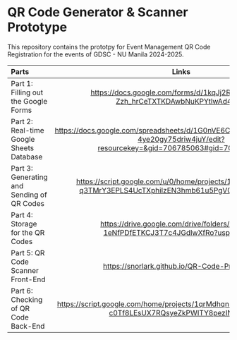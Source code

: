 # **QR Code Generator & Scanner Prototype**

This repository contains the prototpy for Event Management QR Code Registration for the events of GDSC - NU Manila 2024-2025.


| Parts | Links |
| :---         |     :---:      |       
| Part 1: Filling out the Google Forms  | https://docs.google.com/forms/d/1kqJj2RhT_ASiwh--Zzh_hrCeTXTKDAwbNuKPYtlwAd4/edit |
| Part 2: Real-time Google Sheets Database | https://docs.google.com/spreadsheets/d/1G0nVE6Clfxzkdmbpwhyy7IKwx-4ye20gy75driw4juY/edit?resourcekey=&gid=706785063#gid=706785063  |
| Part 3: Generating and Sending of QR Codes | https://script.google.com/u/0/home/projects/1I_D6_q0HboA7-q3TMrY3EPLS4UcTXphiIzEN3hmb61u5PgV0Y_T7_kWN/edit |
| Part 4: Storage for the QR Codes   | https://drive.google.com/drive/folders/1Q49Yh-1eNfPDfETKCJ3T7c4JGdlwXfRo?usp=sharing |
| Part 5: QR Code Scanner Front-End | https://snorlark.github.io/QR-Code-Prototype/  |
| Part 6: Checking of QR Code Back-End | https://script.google.com/home/projects/1qrMdhqnNArPUAqgAGxI_Tkg1-c0Tf8LEsUX7RQsyeZkPWITY8pezINvi/edit |
